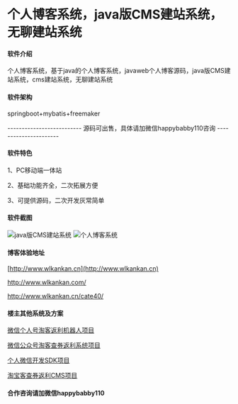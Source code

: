 # 个人博客系统，java版CMS建站系统，无聊建站系统

#### 软件介绍
个人博客系统，基于java的个人博客系统，javaweb个人博客源码，java版CMS建站系统，cms建站系统，无聊建站系统


#### 软件架构
springboot+mybatis+freemaker

-------------------------- 源码可出售，具体请加微信happybabby110咨询 ----------------------

#### 软件特色

1、PC移动端一体站

2、基础功能齐全，二次拓展方便

3、可提供源码，二次开发灰常简单


#### 软件截图
![java版CMS建站系统](https://images.gitee.com/uploads/images/2020/0507/174022_c3bf9a4f_4908820.jpeg "java版CMS建站系统.jpg")
![个人博客系统](https://images.gitee.com/uploads/images/2020/0507/174056_ef95c31d_4908820.jpeg "个人博客系统.jpg")


#### 博客体验地址

[http://www.wlkankan.cn](http://www.wlkankan.cn)


http://www.wlkankan.com/


http://www.wlkankan.cn/cate40/


#### 楼主其他系统及方案

[微信个人号淘客返利机器人项目](https://gitee.com/tangjinjinwx/wechatbot)

[微信公众号淘客查券返利系统项目](https://gitee.com/tangjinjinwx/wechatfanli)

[个人微信开发SDK项目](https://gitee.com/tangjinjinwx/Public.WeChat.CRM.SDK/)

[淘宝客查券返利CMS项目](https://gitee.com/tangjinjinwx/taokecms)


#### 合作咨询请加微信happybabby110
